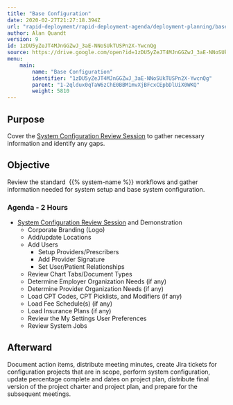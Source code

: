 ```yaml
---
title: "Base Configuration"
date: 2020-02-27T21:27:18.394Z
url: "rapid-deployment/rapid-deployment-agenda/deployment-planning/base-configuration.html"
author: Alan Quandt
version: 9
id: 1zDU5yZeJT4MJnGGZwJ_3aE-NNoSUkTUSPn2X-YwcnQg
source: https://drive.google.com/open?id=1zDU5yZeJT4MJnGGZwJ_3aE-NNoSUkTUSPn2X-YwcnQg
menu:
    main:
        name: "Base Configuration"
        identifier: "1zDU5yZeJT4MJnGGZwJ_3aE-NNoSUkTUSPn2X-YwcnQg"
        parent: "1-2qldux0qTaW6zChE0BBM1mvXjBFcxCEpbDlUiX0WKQ"
        weight: 5810
---
```

## Purpose

Cover the [System Configuration Review Session](../../review-sessions/review-session-system-configuration.html) to gather necessary information and identify any gaps.

## Objective

Review the standard  {{% system-name %}} workflows and gather information needed for system setup and base system configuration.

### Agenda - 2 Hours

* [System Configuration Review Session](../../review-sessions/review-session-system-configuration.html) and Demonstration
    * Corporate Branding (Logo)
    * Add/update Locations
    * Add Users
        * Setup Providers/Prescribers
        * Add Provider Signature
        * Set User/Patient Relationships
    * Review Chart Tabs/Document Types
    * Determine Employer Organization Needs (if any)
    * Determine Provider Organization Needs (if any)
    * Load CPT Codes, CPT Picklists, and Modifiers (if any)
    * Load Fee Schedule(s) (if any)
    * Load Insurance Plans (if any)
    * Review the My Settings User Preferences
    * Review System Jobs

## Afterward

Document action items, distribute meeting minutes, create Jira tickets for configuration projects that are in scope, perform system configuration, update percentage complete and dates on project plan, distribute final version of the project charter and project plan, and prepare for the subsequent meetings.

